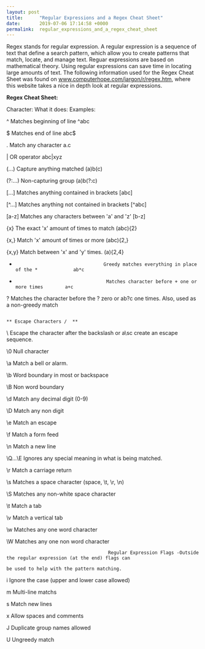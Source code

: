 ```yaml
---
layout: post
title:      "Regular Expressions and a Regex Cheat Sheet"
date:       2019-07-06 17:14:58 +0000
permalink:  regular_expressions_and_a_regex_cheat_sheet
---
```





Regex stands for regular expression.  A regular expression is a sequence of text that define a search pattern, which allow you to create patterns that match, locate, and manage text.  Reguar expressions are based on mathematical theory.  Using regular expressions can save time in locating large amounts of text.  The following information used for the Regex Cheat Sheet was found on www.computerhope.com/jargon/r/regex.htm, where this website takes a nice in depth look at regular expressions.   


**Regex Cheat Sheet:**
              
Character:                              What it does:                                                      Examples:                                           

^                                     Matches beginning of line                                            ^abc

$	                                    Matches end of line	                                                         abc$
 
.                                      	Match any character                                                        	a.c

|	                                      OR operator	                                                                      abc|xyz

(...)	                                 Capture anything matched	                                           (a)b(c)

(?:...)	                              Non-capturing group                                               	     (a)b(?:c)
   
[...]                                  Matches anything contained in brackets	                 [abc]

[^...]	                             Matches anything not contained in brackets	        [^abc]

[a-z]                              Matches any characters between 'a' and 'z'	              [b-z]

{x}                                  The exact 'x' amount of times to match	                   (abc){2}

{x,}	                               Match 'x' amount of times or more                       	      (abc){2,}

{x,y}	                              Match between 'x' and 'y' times.	                                  (a){2,4}

*                                     Greedy matches everything in place of the *             ab*c

+	                                   Matches character before + one or more times	       a+c

?	                                    Matches the character before the ? zero or          	   ab?c
                                       one times.  Also, used as a non-greedy match
                                       
																			 
																			** Escape Characters /	**																		 


\	                                    Escape the character after the backslash or 	            a\sc 
                                       create an escape sequence.

\0	                                Null character	

\a	                                Match a bell or alarm.																			 
 
\b	                                Word boundary in most or backspace

\B	                                Non word boundary

\d	                                Match any decimal digit (0-9)

\D	                               Match any non digit

\e	                               Match an escape

\f	                                Match a form feed

\n	                               Match a new line

\Q...\E                       	Ignores any special meaning in what is being matched.

\r	                                Match a carriage return

\s	                                Matches a space character (space, \t, \r, \n)

\S	                               Matches any non-white space character

\t	                                Match a tab

\v	                               Match a vertical tab

\w	                              Matches any one word character

\W	                             Matches any one non word character

                                         Regular Expression Flags -Outside the regular expression (at the end) flags can 
																				 be used to help with the pattern matching.
																					
i	                                   Ignore the case (upper and lower case allowed)		

m	                                Multi-line matchs

s                                   Match new lines

x	                                  Allow spaces and comments

J                                 	Duplicate group names allowed

U	                                  Ungreedy match



